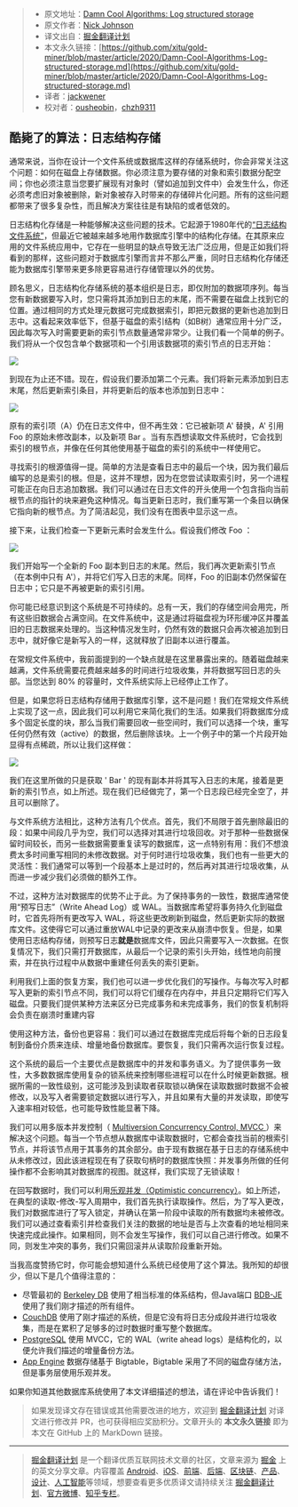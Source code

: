 > * 原文地址：[Damn Cool Algorithms: Log structured storage](http://blog.notdot.net/2009/12/Damn-Cool-Algorithms-Log-structured-storage)
> * 原文作者：[Nick Johnson ](http://blog.notdot.net/)
> * 译文出自：[掘金翻译计划](https://github.com/xitu/gold-miner)
> * 本文永久链接：[https://github.com/xitu/gold-miner/blob/master/article/2020/Damn-Cool-Algorithms-Log-structured-storage.md](https://github.com/xitu/gold-miner/blob/master/article/2020/Damn-Cool-Algorithms-Log-structured-storage.md)
> * 译者：[jackwener](https://github.com/jackwener)
> * 校对者：[ousheobin](https://github.com/ousheobin)，[chzh9311](https://github.com/chzh9311)

## 酷毙了的算法：日志结构存储

通常来说，当你在设计一个文件系统或数据库这样的存储系统时，你会非常关注这个问题：如何在磁盘上存储数据。你必须注意为要存储的对象和索引数据分配空间；你也必须注意当您要扩展现有对象时（譬如追加到文件中）会发生什么，你还必须考虑旧对象被删除，新对象被存入时带来的存储碎片化问题。所有的这些问题都带来了很多复杂性，而且解决方案往往是有缺陷的或者低效的。

日志结构化存储是一种能够解决这些问题的技术。它起源于1980年代的[“日志结构文件系统”](http://en.wikipedia.org/wiki/Log-structured_file_system)，但最近它被越来越多地用作数据库引擎中的结构化存储。在其原来应用的文件系统应用中，它存在一些明显的缺点导致无法广泛应用，但是正如我们将看到的那样，这些问题对于数据库引擎而言并不那么严重，同时日志结构化存储还能为数据库引擎带来更多除更容易进行存储管理以外的优势。

顾名思义，日志结构化存储系统的基本组织是日志，即仅附加的数据项序列。每当您有新数据要写入时，您只需将其添加到日志的末尾，而不需要在磁盘上找到它的位置。通过相同的方式处理元数据可完成数据索引，即把元数据的更新也追加到日志中。这看起来效率低下，但基于磁盘的索引结构（如B树）通常应用十分广泛，因此每次写入时需要更新的索引节点数量通常非常少。让我们看一个简单的例子。我们将从一个仅包含单个数据项和一个引用该数据项的索引节点的日志开始：

![](http://lh3.ggpht.com/_23zDbjk-dKI/SyZO9lQGgXI/AAAAAAAABnQ/VZYZ7XBRHio/log-1.png)

到现在为止还不错。现在，假设我们要添加第二个元素。我们将新元素添加到日志末尾，然后更新索引条目，并将更新后的版本也添加到日志中：

![](http://lh4.ggpht.com/_23zDbjk-dKI/SyZO9z_SnKI/AAAAAAAABnU/GkRZ_W-jsEE/log-2.png)

原有的索引项（A）仍在日志文件中，但不再生效：它已被新项 A' 替换，A' 引用 Foo 的原始未修改副本，以及新项 Bar 。当有东西想读取文件系统时，它会找到索引的根节点，并像在任何其他使用基于磁盘的索引的系统中一样使用它。

寻找索引的根源值得一提。简单的方法是查看日志中的最后一个块，因为我们最后编写的总是索引的根。但是，这并不理想，因为在您尝试读取索引时，另一个进程可能正在向日志追加数据。我们可以通过在日志文件的开头使用一个包含指向当前根节点的指针的块来避免这种情况。每当更新日志时，我们重写第一个条目以确保它指向新的根节点。为了简洁起见，我们没有在图表中显示这一点。

接下来，让我们检查一下更新元素时会发生什么。假设我们修改 Foo ：

![](http://lh3.ggpht.com/_23zDbjk-dKI/SyZO9ypFpXI/AAAAAAAABnY/6l3a56oq0uY/log-3.png)

我们开始写一个全新的 Foo 副本到日志的末尾。然后，我们再次更新索引节点（在本例中只有 A'），并将它们写入日志的末尾。同样，Foo 的旧副本仍然保留在日志中；它只是不再被更新的索引引用。

你可能已经意识到这个系统是不可持续的。总有一天，我们的存储空间会用完，所有这些旧数据会占满空间。在文件系统中，这是通过将磁盘视为环形缓冲区并覆盖旧的日志数据来处理的。当这种情况发生时，仍然有效的数据只会再次被追加到日志中，就好像它是新写入的一样，这就释放了旧副本以进行覆盖。

在常规文件系统中，我前面提到的一个缺点就是在这里暴露出来的。随着磁盘越来越满，文件系统需要花费越来越多的时间进行垃圾收集，并将数据写回日志的头部。当您达到 80% 的容量时，文件系统实际上已经停止工作了。

但是，如果您将日志结构存储用于数据库引擎，这不是问题！我们在常规文件系统上实现了这一点，因此我们可以利用它来简化我们的生活。如果我们将数据库分成多个固定长度的块，那么当我们需要回收一些空间时，我们可以选择一个块，重写任何仍然有效（active）的数据，然后删除该块。上一个例子中的第一个片段开始显得有点稀疏，所以让我们这样做：

![](http://lh6.ggpht.com/_23zDbjk-dKI/SyZO96QYb4I/AAAAAAAABnc/GZzRiNzKPjw/log-4.png)

我们在这里所做的只是获取 ' Bar ' 的现有副本并将其写入日志的末尾，接着是更新的索引节点，如上所述。现在我们已经做完了，第一个日志段已经完全空了，并且可以删除了。

与文件系统方法相比，这种方法有几个优点。首先，我们不局限于首先删除最旧的段：如果中间段几乎为空，我们可以选择对其进行垃圾回收。对于那种一些数据保留时间较长，而另一些数据需要重复读写的数据库，这一点特别有用：我们不想浪费太多时间重写相同的未修改数据。对于何时进行垃圾收集，我们也有一些更大的灵活性：我们通常可以等到一个段基本上是过时的，然后再对其进行垃圾收集，从而进一步减少我们必须做的额外工作。

不过，这种方法对数据库的优势不止于此。为了保持事务的一致性，数据库通常使用“预写日志”（Write Ahead Log）或 WAL。当数据库希望将事务持久化到磁盘时，它首先将所有更改写入 WAL，将这些更改刷新到磁盘，然后更新实际的数据库文件。这使得它可以通过重放WAL中记录的更改来从崩溃中恢复。但是，如果使用日志结构存储，则预写日志**就是**数据库文件，因此只需要写入一次数据。在恢复情况下，我们只需打开数据库，从最后一个记录的索引头开始，线性地向前搜索，并在执行过程中从数据中重建任何丢失的索引更新。

利用我们上面的恢复方案，我们也可以进一步优化我们的写操作。与每次写入时都写入更新的索引节点不同，我们可以将它们缓存在内存中，并且只定期将它们写入磁盘。只要我们提供某种方法来区分已完成事务和未完成事务，我们的恢复机制将会负责在崩溃时重建内容 

使用这种方法，备份也更容易：我们可以通过在数据库完成后将每个新的日志段复制到备份介质来连续、增量地备份数据库。要恢复，我们只需再次运行恢复过程。

这个系统的最后一个主要优点是数据库中的并发和事务语义。为了提供事务一致性，大多数数据库使用复杂的锁系统来控制哪些进程可以在什么时候更新数据。根据所需的一致性级别，这可能涉及到读取者获取锁以确保在读取数据时数据不会被修改，以及写入者需要锁定数据以进行写入，并且如果有大量的并发读取，即使写入速率相对较低，也可能导致性能显著下降。

我们可以用多版本并发控制（ [Multiversion Concurrency Control, MVCC ](http://en.wikipedia.org/wiki/Multiversion_concurrency_control)）来解决这个问题。每当一个节点想从数据库中读取数据时，它都会查找当前的根索引节点，并将该节点用于其事务的其余部分。由于现有数据在基于日志的存储系统中从未修改过，因此该进程现在有了获取句柄时的数据库快照：并发事务所做的任何操作都不会影响其对数据库的视图。就这样，我们实现了无锁读取！

在回写数据时，我们可以利用[乐观并发（Optimistic concurrency）](http://en.wikipedia.org/wiki/Optimistic_concurrency)。如上所述，在典型的读取-修改-写入周期中，我们首先执行读取操作。然后，为了写入更改，我们对数据库进行了写入锁定，并确认在第一阶段中读取的所有数据均未被修改。我们可以通过查看索引并检查我们关注的数据的地址是否与上次查看的地址相同来快速完成此操作。如果相同，则不会发生写操作，我们可以自己进行修改。如果不同，则发生冲突的事务，我们只需回滚并从读取阶段重新开始。

当我高度赞扬它时，你可能会想知道什么系统已经使用了这个算法。我所知的却很少，但以下是几个值得注意的：

- 尽管最初的 [Berkeley DB](http://en.wikipedia.org/wiki/Berkeley_DB) 使用了相当标准的体系结构，但Java端口 [BDB-JE](http://www.oracle.com/database/berkeley-db/je/index.html) 使用了我们刚才描述的所有组件。
- [CouchDB](http://couchdb.apache.org/) 使用了刚才描述的系统，但是它没有将日志分成段并进行垃圾收集，而是在累积了足够多的过时数据时重写整个数据库。
- [PostgreSQL](http://www.postgresql.org/) 使用 MVCC，它的 WAL（write ahead logs）是结构化的，以便允许我们描述的增量备份方法。
-  [App Engine](http://code.google.com/appengine/) 数据存储基于 Bigtable，Bigtable 采用了不同的磁盘存储方法，但是事务层使用乐观并发。

如果你知道其他数据库系统使用了本文详细描述的想法，请在评论中告诉我们！

> 如果发现译文存在错误或其他需要改进的地方，欢迎到 [掘金翻译计划](https://github.com/xitu/gold-miner) 对译文进行修改并 PR，也可获得相应奖励积分。文章开头的 **本文永久链接** 即为本文在 GitHub 上的 MarkDown 链接。

---

> [掘金翻译计划](https://github.com/xitu/gold-miner) 是一个翻译优质互联网技术文章的社区，文章来源为 [掘金](https://juejin.im) 上的英文分享文章。内容覆盖 [Android](https://github.com/xitu/gold-miner#android)、[iOS](https://github.com/xitu/gold-miner#ios)、[前端](https://github.com/xitu/gold-miner#前端)、[后端](https://github.com/xitu/gold-miner#后端)、[区块链](https://github.com/xitu/gold-miner#区块链)、[产品](https://github.com/xitu/gold-miner#产品)、[设计](https://github.com/xitu/gold-miner#设计)、[人工智能](https://github.com/xitu/gold-miner#人工智能)等领域，想要查看更多优质译文请持续关注 [掘金翻译计划](https://github.com/xitu/gold-miner)、[官方微博](http://weibo.com/juejinfanyi)、[知乎专栏](https://zhuanlan.zhihu.com/juejinfanyi)。
